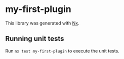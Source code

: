 # my-first-plugin

This library was generated with [Nx](https://nx.dev).

## Running unit tests

Run `nx test my-first-plugin` to execute the unit tests.
